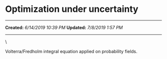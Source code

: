 Optimization under uncertainty
==============================

  -------------- ----------------------
  **Created:**   *6/14/2019 10:39 PM*
  **Updated:**   *7/8/2019 1:57 PM*
  -------------- ----------------------

\

Volterra/Fredholm integral equation applied on probability fields.

 
